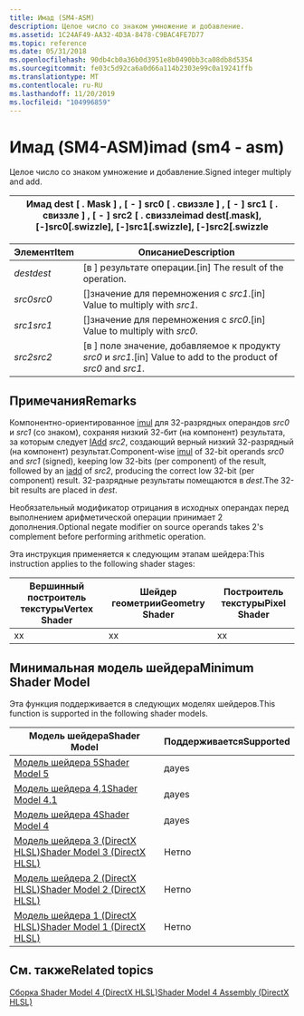 ```yaml
---
title: Имад (SM4-ASM)
description: Целое число со знаком умножение и добавление.
ms.assetid: 1C24AF49-AA32-4D3A-8478-C9BAC4FE7D77
ms.topic: reference
ms.date: 05/31/2018
ms.openlocfilehash: 90db4cb0a36b0d3951e8b0490bb3ca08db8d5354
ms.sourcegitcommit: fe03c5d92ca6a0d66a114b2303e99c0a19241ffb
ms.translationtype: MT
ms.contentlocale: ru-RU
ms.lasthandoff: 11/20/2019
ms.locfileid: "104996859"
---
```

# <a name="imad-sm4---asm"></a><span data-ttu-id="3891f-103">Имад (SM4-ASM)</span><span class="sxs-lookup"><span data-stu-id="3891f-103">imad (sm4 - asm)</span></span>

<span data-ttu-id="3891f-104">Целое число со знаком умножение и добавление.</span><span class="sxs-lookup"><span data-stu-id="3891f-104">Signed integer multiply and add.</span></span>



| <span data-ttu-id="3891f-105">Имад dest \[ . Mask \] , \[ - \] src0 \[ . свиззле \] , \[ - \] src1 \[ . свиззле \] , \[ - \] src2 \[ . свиззле</span><span class="sxs-lookup"><span data-stu-id="3891f-105">imad dest\[.mask\], \[-\]src0\[.swizzle\], \[-\]src1\[.swizzle\], \[-\]src2\[.swizzle</span></span> |
|---------------------------------------------------------------------------------------|



 



| <span data-ttu-id="3891f-106">Элемент</span><span class="sxs-lookup"><span data-stu-id="3891f-106">Item</span></span>                                                            | <span data-ttu-id="3891f-107">Описание</span><span class="sxs-lookup"><span data-stu-id="3891f-107">Description</span></span>                                                         |
|-----------------------------------------------------------------|---------------------------------------------------------------------|
| <span data-ttu-id="3891f-108"><span id="dest"></span><span id="DEST"></span>*dest*</span><span class="sxs-lookup"><span data-stu-id="3891f-108"><span id="dest"></span><span id="DEST"></span>*dest*</span></span><br/> | <span data-ttu-id="3891f-109">\[в \] результате операции.</span><span class="sxs-lookup"><span data-stu-id="3891f-109">\[in\] The result of the operation.</span></span><br/>                      |
| <span data-ttu-id="3891f-110"><span id="src0"></span><span id="SRC0"></span>*src0*</span><span class="sxs-lookup"><span data-stu-id="3891f-110"><span id="src0"></span><span id="SRC0"></span>*src0*</span></span><br/> | <span data-ttu-id="3891f-111">\[\]значение для перемножения с *src1*.</span><span class="sxs-lookup"><span data-stu-id="3891f-111">\[in\] Value to multiply with *src1*.</span></span><br/>                    |
| <span data-ttu-id="3891f-112"><span id="src1"></span><span id="SRC1"></span>*src1*</span><span class="sxs-lookup"><span data-stu-id="3891f-112"><span id="src1"></span><span id="SRC1"></span>*src1*</span></span><br/> | <span data-ttu-id="3891f-113">\[\]значение для перемножения с *src0*.</span><span class="sxs-lookup"><span data-stu-id="3891f-113">\[in\] Value to multiply with *src0*.</span></span><br/>                    |
| <span data-ttu-id="3891f-114"><span id="src2"></span><span id="SRC2"></span>*src2*</span><span class="sxs-lookup"><span data-stu-id="3891f-114"><span id="src2"></span><span id="SRC2"></span>*src2*</span></span><br/> | <span data-ttu-id="3891f-115">\[в \] поле значение, добавляемое к продукту *src0* и *src1*.</span><span class="sxs-lookup"><span data-stu-id="3891f-115">\[in\] Value to add to the product of *src0* and *src1*.</span></span><br/> |



 

## <a name="remarks"></a><span data-ttu-id="3891f-116">Примечания</span><span class="sxs-lookup"><span data-stu-id="3891f-116">Remarks</span></span>

<span data-ttu-id="3891f-117">Компонентно-ориентированное [imul](imul--sm4---asm-.md) для 32-разрядных операндов *src0* и *src1* (со знаком), сохраняя низкий 32-бит (на компонент) результата, за которым следует [IAdd](iadd--sm4---asm-.md) *src2*, создающий верный низкий 32-разрядный (на компонент) результат.</span><span class="sxs-lookup"><span data-stu-id="3891f-117">Component-wise [imul](imul--sm4---asm-.md) of 32-bit operands *src0* and *src1* (signed), keeping low 32-bits (per component) of the result, followed by an [iadd](iadd--sm4---asm-.md) of *src2*, producing the correct low 32-bit (per component) result.</span></span> <span data-ttu-id="3891f-118">32-разрядные результаты помещаются в *dest*.</span><span class="sxs-lookup"><span data-stu-id="3891f-118">The 32-bit results are placed in *dest*.</span></span>

<span data-ttu-id="3891f-119">Необязательный модификатор отрицания в исходных операндах перед выполнением арифметической операции принимает 2 дополнения.</span><span class="sxs-lookup"><span data-stu-id="3891f-119">Optional negate modifier on source operands takes 2's complement before performing arithmetic operation.</span></span>

<span data-ttu-id="3891f-120">Эта инструкция применяется к следующим этапам шейдера:</span><span class="sxs-lookup"><span data-stu-id="3891f-120">This instruction applies to the following shader stages:</span></span>



| <span data-ttu-id="3891f-121">Вершинный построитель текстуры</span><span class="sxs-lookup"><span data-stu-id="3891f-121">Vertex Shader</span></span> | <span data-ttu-id="3891f-122">Шейдер геометрии</span><span class="sxs-lookup"><span data-stu-id="3891f-122">Geometry Shader</span></span> | <span data-ttu-id="3891f-123">Построитель текстуры</span><span class="sxs-lookup"><span data-stu-id="3891f-123">Pixel Shader</span></span> |
|---------------|-----------------|--------------|
| <span data-ttu-id="3891f-124">x</span><span class="sxs-lookup"><span data-stu-id="3891f-124">x</span></span>             | <span data-ttu-id="3891f-125">x</span><span class="sxs-lookup"><span data-stu-id="3891f-125">x</span></span>               | <span data-ttu-id="3891f-126">x</span><span class="sxs-lookup"><span data-stu-id="3891f-126">x</span></span>            |



 

## <a name="minimum-shader-model"></a><span data-ttu-id="3891f-127">Минимальная модель шейдера</span><span class="sxs-lookup"><span data-stu-id="3891f-127">Minimum Shader Model</span></span>

<span data-ttu-id="3891f-128">Эта функция поддерживается в следующих моделях шейдеров.</span><span class="sxs-lookup"><span data-stu-id="3891f-128">This function is supported in the following shader models.</span></span>



| <span data-ttu-id="3891f-129">Модель шейдера</span><span class="sxs-lookup"><span data-stu-id="3891f-129">Shader Model</span></span>                                              | <span data-ttu-id="3891f-130">Поддерживается</span><span class="sxs-lookup"><span data-stu-id="3891f-130">Supported</span></span> |
|-----------------------------------------------------------|-----------|
| [<span data-ttu-id="3891f-131">Модель шейдера 5</span><span class="sxs-lookup"><span data-stu-id="3891f-131">Shader Model 5</span></span>](d3d11-graphics-reference-sm5.md)        | <span data-ttu-id="3891f-132">да</span><span class="sxs-lookup"><span data-stu-id="3891f-132">yes</span></span>       |
| [<span data-ttu-id="3891f-133">Модель шейдера 4,1</span><span class="sxs-lookup"><span data-stu-id="3891f-133">Shader Model 4.1</span></span>](dx-graphics-hlsl-sm4.md)              | <span data-ttu-id="3891f-134">да</span><span class="sxs-lookup"><span data-stu-id="3891f-134">yes</span></span>       |
| [<span data-ttu-id="3891f-135">Модель шейдера 4</span><span class="sxs-lookup"><span data-stu-id="3891f-135">Shader Model 4</span></span>](dx-graphics-hlsl-sm4.md)                | <span data-ttu-id="3891f-136">да</span><span class="sxs-lookup"><span data-stu-id="3891f-136">yes</span></span>       |
| [<span data-ttu-id="3891f-137">Модель шейдера 3 (DirectX HLSL)</span><span class="sxs-lookup"><span data-stu-id="3891f-137">Shader Model 3 (DirectX HLSL)</span></span>](dx-graphics-hlsl-sm3.md) | <span data-ttu-id="3891f-138">Нет</span><span class="sxs-lookup"><span data-stu-id="3891f-138">no</span></span>        |
| [<span data-ttu-id="3891f-139">Модель шейдера 2 (DirectX HLSL)</span><span class="sxs-lookup"><span data-stu-id="3891f-139">Shader Model 2 (DirectX HLSL)</span></span>](dx-graphics-hlsl-sm2.md) | <span data-ttu-id="3891f-140">Нет</span><span class="sxs-lookup"><span data-stu-id="3891f-140">no</span></span>        |
| [<span data-ttu-id="3891f-141">Модель шейдера 1 (DirectX HLSL)</span><span class="sxs-lookup"><span data-stu-id="3891f-141">Shader Model 1 (DirectX HLSL)</span></span>](dx-graphics-hlsl-sm1.md) | <span data-ttu-id="3891f-142">Нет</span><span class="sxs-lookup"><span data-stu-id="3891f-142">no</span></span>        |



 

## <a name="related-topics"></a><span data-ttu-id="3891f-143">См. также</span><span class="sxs-lookup"><span data-stu-id="3891f-143">Related topics</span></span>

<dl> <dt>

[<span data-ttu-id="3891f-144">Сборка Shader Model 4 (DirectX HLSL)</span><span class="sxs-lookup"><span data-stu-id="3891f-144">Shader Model 4 Assembly (DirectX HLSL)</span></span>](dx-graphics-hlsl-sm4-asm.md)
</dt> </dl>

 

 





